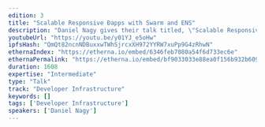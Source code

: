 ```yaml
---
edition: 3
title: "Scalable Responsive Đapps with Swarm and ENS"
description: "Daniel Nagy gives their talk titled, \"Scalable Responsive Đapps with Swarm and ENS\""
youtubeUrl: "https://youtu.be/y01YJ_e5oHw"
ipfsHash: "QmQt82ncnNDBuxxwTWhSjrcxXH972YYRW7xuPp9G4zRhwN"
ethernaIndex: "https://etherna.io/embed/6346feb7080a54f6d733ec6e"
ethernaPermalink: "https://etherna.io/embed/bf9033033e88ea0f156b932b609cadfd909d986b30c39c4ac3e3ca3d7626ea97"
duration: 1608
expertise: "Intermediate"
type: "Talk"
track: "Developer Infrastructure"
keywords: []
tags: ['Developer Infrastructure']
speakers: ['Daniel Nagy']
---
```

